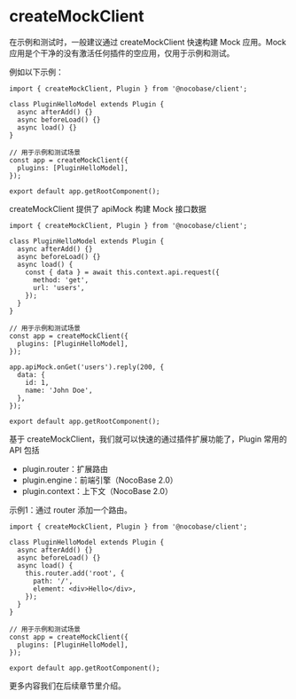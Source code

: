 # createMockClient

在示例和测试时，一般建议通过 createMockClient 快速构建 Mock 应用。Mock 应用是个干净的没有激活任何插件的空应用，仅用于示例和测试。

例如以下示例：

```tsx | pure
import { createMockClient, Plugin } from '@nocobase/client';

class PluginHelloModel extends Plugin {
  async afterAdd() {}
  async beforeLoad() {}
  async load() {}
}

// 用于示例和测试场景
const app = createMockClient({
  plugins: [PluginHelloModel],
});

export default app.getRootComponent();
```

createMockClient 提供了 apiMock 构建 Mock 接口数据

```tsx | pure
import { createMockClient, Plugin } from '@nocobase/client';

class PluginHelloModel extends Plugin {
  async afterAdd() {}
  async beforeLoad() {}
  async load() {
    const { data } = await this.context.api.request({
      method: 'get',
      url: 'users',
    });
  }
}

// 用于示例和测试场景
const app = createMockClient({
  plugins: [PluginHelloModel],
});

app.apiMock.onGet('users').reply(200, {
  data: {
    id: 1,
    name: 'John Doe',
  },
});

export default app.getRootComponent();
```

基于 createMockClient，我们就可以快速的通过插件扩展功能了，Plugin 常用的 API 包括

- plugin.router：扩展路由
- plugin.engine：前端引擎（NocoBase 2.0）
- plugin.context：上下文（NocoBase 2.0）

示例1：通过 router 添加一个路由。

```tsx | pure
import { createMockClient, Plugin } from '@nocobase/client';

class PluginHelloModel extends Plugin {
  async afterAdd() {}
  async beforeLoad() {}
  async load() {
    this.router.add('root', {
      path: '/',
      element: <div>Hello</div>,
    });
  }
}

// 用于示例和测试场景
const app = createMockClient({
  plugins: [PluginHelloModel],
});

export default app.getRootComponent();
```

更多内容我们在后续章节里介绍。

